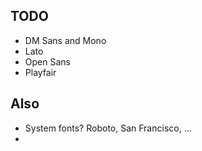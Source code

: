 ## TODO

- DM Sans and Mono
- Lato
- Open Sans
- Playfair

## Also

- System fonts? Roboto, San Francisco, ...
- 
